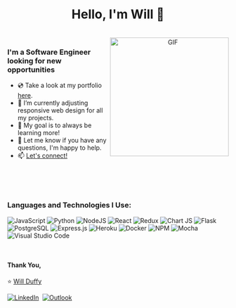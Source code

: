 <p>
  <h1 align="center"><b>Hello, I'm Will 👋 </b></h1>
</p>

<p align="center">
  
<br />
  
  <img align="right" height="270px" alt="GIF" src="https://c.tenor.com/2uyENRmiUt0AAAAC/coding.gif" />
  
 ### I'm a Software Engineer looking for new opportunities 
  
* 💿 Take a look at my portfolio [here](https://w-duffy.github.io/).
* 🔭 I’m currently adjusting responsive web design for all my projects.
* 🥅 My goal is to always be learning more!
* 💬 Let me know if you have any questions, I'm happy to help. 
* 📫 [Let's connect!](https://www.linkedin.com/in/will-duffy-a46a7a8a/)
<br>
<br>
<br>

### [](https://github.com/robertvogue/robertvogue/#languagesandtechnologies)Languages and Technologies I Use:
<p>
  <img alt="JavaScript" src="https://img.shields.io/badge/javascript-%23323330.svg?&style=for-the-badge&logo=javascript&logoColor=%23F7DF1E"/>
  <img alt="Python" src="https://img.shields.io/badge/python-%2314354C.svg?&style=for-the-badge&logo=python&logoColor=white"/>
  <img alt="NodeJS" src="https://img.shields.io/badge/node.js-%2343853D.svg?&style=for-the-badge&logo=node.js&logoColor=white"/>
  <img alt="React" src="https://img.shields.io/badge/react-%2320232a.svg?&style=for-the-badge&logo=react&logoColor=%2361DAFB"/>
  <img alt="Redux" src="https://img.shields.io/badge/redux-%23593d88.svg?&style=for-the-badge&logo=redux&logoColor=white"/>
  <img alt="Chart JS" src="https://img.shields.io/badge/chart.js-F5788D.svg?style=for-the-badge&logo=chart.js&logoColor=white"/>
  <img alt="Flask" src="https://img.shields.io/badge/flask-%23000.svg?&style=for-the-badge&logo=flask&logoColor=white"/>
  <img alt="PostgreSQL" src="https://img.shields.io/badge/PostgreSQL-316192?style=for-the-badge&logo=postgresql&logoColor=white"/>
  <img alt="Express.js" src="https://img.shields.io/badge/Express.js-000000?style=for-the-badge&logo=express&logoColor=white" />
  <img alt="Heroku" src="https://img.shields.io/badge/heroku-%23430098.svg?&style=for-the-badge&logo=heroku&logoColor=white"/>
  <img alt="Docker" src="https://img.shields.io/badge/Docker-2CA5E0?style=for-the-badge&logo=docker&logoColor=white"/>
  <img alt="NPM" src="https://img.shields.io/badge/npm-CB3837?style=for-the-badge&logo=npm&logoColor=white"/>
  <img alt="Mocha" src="https://img.shields.io/badge/-mocha-%238D6748?&style=for-the-badge&logo=mocha&logoColor=white"/>
  <img alt="Visual Studio Code" src="https://img.shields.io/badge/VisualStudioCode-0078d7.svg?&style=for-the-badge&logo=visual-studio-code&logoColor=white"/>
</p>

<br />



#### Thank You,

⭐️ [Will Duffy](https://github.com/w-duffy)

<a href="https://www.linkedin.com/in/will-duffy-a46a7a8a/"><img src="https://img.shields.io/badge/linkedin-%230077B5.svg?&style=for-the-badge&logo=linkedin&logoColor=white" alt="LinkedIn" /></a>&nbsp;
<a href="mailto:w.duffy@outlook.com?subject=Hello%20Will"><img src="https://img.shields.io/badge/Microsoft_Outlook-0078D4?style=for-the-badge&logo=microsoft-outlook&logoColor=white" alt="Outlook"/></a>&nbsp;
<!--
**w-duffy/w-duffy** is a ✨ _special_ ✨ repository because its `README.md` (this file) appears on your GitHub profile.

Here are some ideas to get you started:

- 🔭 I’m currently working on ...
- 🌱 I’m currently learning ...
- 👯 I’m looking to collaborate on ...
- 🤔 I’m looking for help with ...
- 💬 Ask me about ...
- 📫 How to reach me: ...
- 😄 Pronouns: ...
- ⚡ Fun fact: ...
-->
